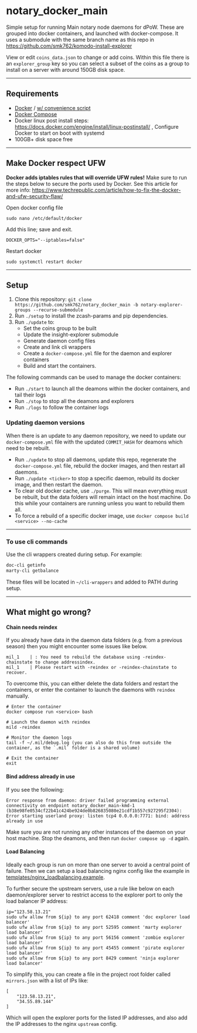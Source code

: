 # notary_docker_main

Simple setup for running Main notary node daemons for dPoW. These are grouped into docker containers, and launched with docker-compose.
It uses a submodule with the same branch name as this repo in https://github.com/smk762/komodo-install-explorer

View or edit `coins_data.json` to change or add coins. Within this file there is an `explorer_group` key so you can select a subset of the coins as a group to install on a server with around 150GB disk space.

---
## Requirements

 - [Docker](https://docs.docker.com/engine/install/ubuntu/) / [w/ convenience script](https://docs.docker.com/engine/install/ubuntu/#install-using-the-convenience-script)
 - [Docker Compose](https://docs.docker.com/compose/install/linux/#install-using-the-repository)
 - Docker linux post install steps: https://docs.docker.com/engine/install/linux-postinstall/ , Configure Docker to start on boot with systemd
 - 100GB+ disk space free
---
## Make Docker respect UFW

**Docker adds iptables rules that will override UFW rules!** 
Make sure to run the steps below to secure the ports used by Docker. See this article for more info: https://www.techrepublic.com/article/how-to-fix-the-docker-and-ufw-security-flaw/

Open docker config file
```
sudo nano /etc/default/docker
```

Add this line; save and exit.
```
DOCKER_OPTS="--iptables=false"
```

Restart docker
```
sudo systemctl restart docker
```
---
## Setup

1. Clone this repository: `git clone https://github.com/smk762/notary_docker_main -b notary-explorer-groups --recurse-submodule` 
2. Run `./setup` to install the zcash-params and pip dependencies.
3. Run `./update` to:
    - Set the coins group to be built
    - Update the insight-explorer submodule
    - Generate daemon config files
    - Create and link cli wrappers
    - Create a `docker-compose.yml` file for the daemon and explorer containers
    - Build and start the containers.

The following commands can be used to manage the docker containers:
- Run `./start` to launch all the deamons within the docker containers, and tail their logs
- Run `./stop` to stop all the deamons and explorers
- Run `./logs` to follow the container logs


### Updating daemon versions

When there is an update to any daemon repository, we need to update our `docker-compose.yml` file with the updated `COMMIT_HASH` for deamons which need to be rebuilt.
- Run `./update` to stop all daemons, update this repo, regenerate the `docker-compose.yml` file, rebuild the docker images, and then restart all daemons.
- Run `./update <ticker>` to stop a specific daemon, rebuild its docker image, and then restart the daemon.
- To clear old docker cache, use `./purge`. This will mean everything must be rebuilt, but the data folders will remain intact on the host machine. Do this while your containers are running unless you want to rebuild them all.
- To force a rebuild of a specific docker image, use `docker compose build <service> --no-cache`

---
### To use cli commands

Use the cli wrappers created during setup. For example:
```bash
doc-cli getinfo
marty-cli getbalance
```
These files will be located in `~/cli-wrappers` and added to PATH during setup.

---
## What might go wrong?

#### Chain needs reindex

If you already have data in the daemon data folders (e.g. from a previous season) then you might encounter some issues like below.
```
mil_1    | : You need to rebuild the database using -reindex-chainstate to change addressindex.
mil_1    | Please restart with -reindex or -reindex-chainstate to recover.
```

To overcome this, you can either delete the data folders and restart the containers, or enter the container to launch the daemons with `reindex` manually.

```
# Enter the container
docker compose run <service> bash

# Launch the daemon with reindex
mild -reindex

# Monitor the daemon logs
tail -f ~/.mil/debug.log (you can also do this from outside the container, as the `.mil` folder is a shared volume)

# Exit the container
exit
```
#### Bind address already in use

If you see the following:
```
Error response from daemon: driver failed programming external connectivity on endpoint notary_docker_main-kmd-1 (b38e98fe0534cf22b41c424be924de0b826835080e21cdf1b557c927295f2304): Error starting userland proxy: listen tcp4 0.0.0.0:7771: bind: address already in use
```

Make sure you are not running any other instances of the daemon on your host machine. Stop the deamons, and then run `docker compose up -d` again.


#### Load Balancing

Ideally each group is run on more than one server to avoid a central point of failure. Then we can setup a load balancing nginx config like the example in [templates/nginx_loadbalancing.example](templates/nginx_loadbalancing.example).

To further secure the upstream servers, use a rule like below on each daemon/explorer server to restrict access to the explorer port to only the load balancer IP address:

```
ip="123.58.13.21"
sudo ufw allow from ${ip} to any port 62418 comment 'doc explorer load balancer'
sudo ufw allow from ${ip} to any port 52595 comment 'marty explorer load balancer'
sudo ufw allow from ${ip} to any port 56156 comment 'zombie explorer load balancer'
sudo ufw allow from ${ip} to any port 45455 comment 'pirate explorer load balancer'
sudo ufw allow from ${ip} to any port 8429 comment 'ninja explorer load balancer'
```

To simplify this, you can create a file in the project root folder called `mirrors.json` with a list of IPs like:
```
[
    "123.58.13.21",
    "34.55.89.144"
]
```
Which will open the explorer ports for the listed IP addresses, and also add the IP addresses to the nginx `upstream` config.